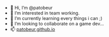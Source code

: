- 👋 Hi, I’m @patobeur
- 👀 I’m interested in team working.
- 🌱 I’m currently learning every things i can ;)
- 💞️ I’m looking to collaborate on a game dev...
- 📫 [patobeur.github.io](patobeur.github.io)

<!---
patobeur/patobeur is a ✨ special ✨ repository because its `README.md` (this file) appears on your GitHub profile.
You can click the Preview link to take a look at your changes.
--->
